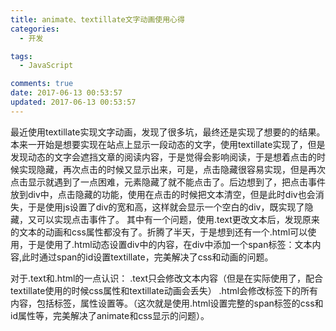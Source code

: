 ```yaml
---
title: animate、textillate文字动画使用心得
categories:
  - 开发

tags:
  - JavaScript

comments: true
date: 2017-06-13 00:53:57
updated: 2017-06-13 00:53:57
---
```

最近使用textillate实现文字动画，发现了很多坑，最终还是实现了想要的的结果。本来一开始是想要实现在站点上显示一段动态的文字，使用textillate实现了，但是发现动态的文字会遮挡文章的阅读内容，于是觉得会影响阅读，于是想着点击的时候实现隐藏，再次点击的时候又显示出来，可是，点击隐藏很容易实现，但是再次点击显示就遇到了一点困难，元素隐藏了就不能点击了。后边想到了，把点击事件放到div中，点击隐藏的功能，使用在点击的时候把文本清空，但是此时div也会消失，于是使用js设置了div的宽和高，这样就会显示一个空白的div，既实现了隐藏，又可以实现点击事件了。
其中有一个问题，使用.text更改文本后，发现原来的文本的动画和css属性都没有了。折腾了半天，于是想到还有一个.html可以使用，于是使用了.html动态设置div中的内容，在div中添加一个span标签：<span id='xx' class='xxx'>文本内容</span>,此时通过span的id设置textillate，完美解决了css和动画的问题。

对于.text和.html的一点认识：
.text只会修改文本内容（但是在实际使用了，配合textillate使用的时候css属性和textillate动画会丢失）
.html会修改标签下的所有内容，包括标签，属性设置等。（这次就是使用.html设置完整的span标签的css和id属性等，完美解决了animate和css显示的问题）。

<!-- more -->
